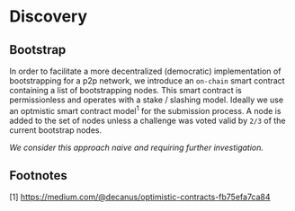 # Discovery

## Bootstrap

In order to facilitate a more decentralized (democratic) implementation of bootstrapping for a p2p network, we introduce an `on-chain` smart contract containing a list of bootstrapping nodes. This smart contract is permissionless and operates with a stake / slashing model. Ideally we use an optmistic smart contract model<sup>1</sup> for the submission process.
A node is added to the set of nodes unless a challenge was voted valid by `2/3` of the current bootstrap nodes.

*We consider this approach naive and requiring further investigation.*

## Footnotes
 [1] https://medium.com/@decanus/optimistic-contracts-fb75efa7ca84
